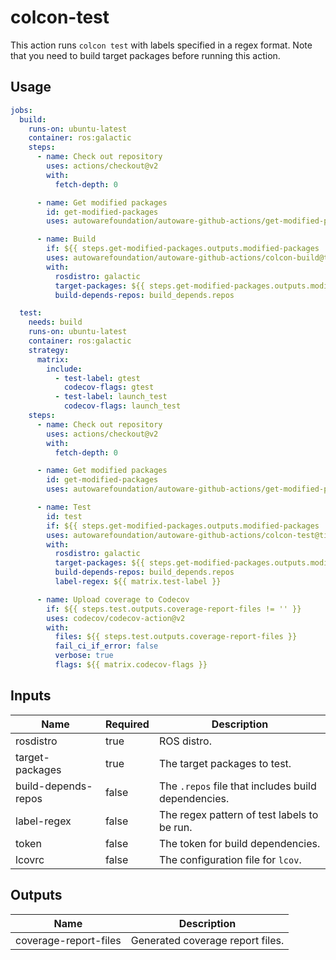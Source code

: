 # colcon-test

This action runs `colcon test` with labels specified in a regex format.
Note that you need to build target packages before running this action.

## Usage

```yaml
jobs:
  build:
    runs-on: ubuntu-latest
    container: ros:galactic
    steps:
      - name: Check out repository
        uses: actions/checkout@v2
        with:
          fetch-depth: 0

      - name: Get modified packages
        id: get-modified-packages
        uses: autowarefoundation/autoware-github-actions/get-modified-packages@tier4/proposal

      - name: Build
        if: ${{ steps.get-modified-packages.outputs.modified-packages != '' }}
        uses: autowarefoundation/autoware-github-actions/colcon-build@tier4/proposal
        with:
          rosdistro: galactic
          target-packages: ${{ steps.get-modified-packages.outputs.modified-packages }}
          build-depends-repos: build_depends.repos

  test:
    needs: build
    runs-on: ubuntu-latest
    container: ros:galactic
    strategy:
      matrix:
        include:
          - test-label: gtest
            codecov-flags: gtest
          - test-label: launch_test
            codecov-flags: launch_test
    steps:
      - name: Check out repository
        uses: actions/checkout@v2
        with:
          fetch-depth: 0

      - name: Get modified packages
        id: get-modified-packages
        uses: autowarefoundation/autoware-github-actions/get-modified-packages@tier4/proposal

      - name: Test
        id: test
        if: ${{ steps.get-modified-packages.outputs.modified-packages != '' }}
        uses: autowarefoundation/autoware-github-actions/colcon-test@tier4/proposal
        with:
          rosdistro: galactic
          target-packages: ${{ steps.get-modified-packages.outputs.modified-packages }}
          build-depends-repos: build_depends.repos
          label-regex: ${{ matrix.test-label }}

      - name: Upload coverage to Codecov
        if: ${{ steps.test.outputs.coverage-report-files != '' }}
        uses: codecov/codecov-action@v2
        with:
          files: ${{ steps.test.outputs.coverage-report-files }}
          fail_ci_if_error: false
          verbose: true
          flags: ${{ matrix.codecov-flags }}
```

## Inputs

| Name                | Required | Description                                         |
| ------------------- | -------- | --------------------------------------------------- |
| rosdistro           | true     | ROS distro.                                         |
| target-packages     | true     | The target packages to test.                        |
| build-depends-repos | false    | The `.repos` file that includes build dependencies. |
| label-regex         | false    | The regex pattern of test labels to be run.         |
| token               | false    | The token for build dependencies.                   |
| lcovrc              | false    | The configuration file for `lcov`.                  |

## Outputs

| Name                  | Description                      |
| --------------------- | -------------------------------- |
| coverage-report-files | Generated coverage report files. |
